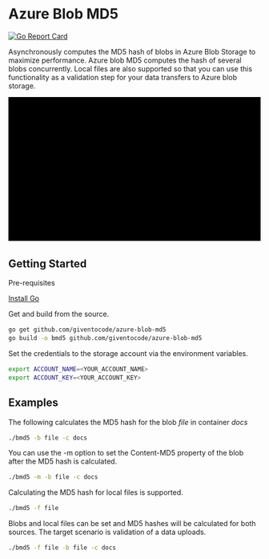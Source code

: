 # Azure Blob MD5

[![Go Report Card](https://goreportcard.com/badge/github.com/giventocode/azure-blob-md5)](https://goreportcard.com/report/github.com/giventocode/azure-blob-md5)

Asynchronously computes the MD5 hash of blobs in Azure Blob Storage to maximize performance.  Azure blob MD5 computes the hash of several blobs concurrently. Local files are also supported so that you can use this functionality as a validation step for your data transfers to Azure blob storage.

![](azure-md5-blob.gif?raw=true)

## Getting Started

Pre-requisites

[Install Go](https://golang.org/dl/)

Get and build from the source.

```bash
go get github.com/giventocode/azure-blob-md5
go build -o bmd5 github.com/giventocode/azure-blob-md5
```

Set the credentials to the storage account via the environment variables.

```bash
export ACCOUNT_NAME=<YOUR_ACCOUNT_NAME>
export ACCOUNT_KEY=<YOUR_ACCOUNT_KEY>
```

## Examples

The following calculates the MD5 hash for the blob *file* in container *docs*

```bash
./bmd5 -b file -c docs
```

You can use the -m option to set the Content-MD5 property of the blob after the MD5 hash is calculated.

```bash
./bmd5 -m -b file -c docs
```

Calculating the MD5 hash for local files is supported.

```bash
./bmd5 -f file
```

Blobs and local files can be set and MD5 hashes will be calculated for both sources. The target scenario is validation of a data uploads.

```bash
./bmd5 -f file -b file -c docs
```